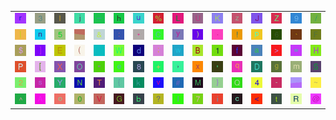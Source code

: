 <table>
<tr>
<td><img src="72.gif"></td>
<td><img src="33.gif"></td>
<td><img src="49.gif"></td>
<td><img src="6A.gif"></td>
<td><img src="5F.gif"></td>
<td><img src="68.gif"></td>
<td><img src="75.gif"></td>
<td><img src="25.gif"></td>
<td><img src="4C.gif"></td>
<td><img src="55.gif"></td>
<td><img src="4B.gif"></td>
<td><img src="7A.gif"></td>
<td><img src="4A.gif"></td>
<td><img src="5A.gif"></td>
<td><img src="39.gif"></td>
<td><img src="2F.gif"></td>
</tr>
<tr>
<td><img src="7C.gif"></td>
<td><img src="6E.gif"></td>
<td><img src="35.gif"></td>
<td><img src="gr2.gif"></td>
<td><img src="26.gif"></td>
<td><img src="3A.gif"></td>
<td><img src="2A.gif"></td>
<td><img src="43.gif"></td>
<td><img src="79.gif"></td>
<td><img src="29.gif"></td>
<td><img src="2E.gif"></td>
<td><img src="21.gif"></td>
<td><img src="70.gif"></td>
<td><img src="36.gif"></td>
<td><img src="60.gif"></td>
<td><img src="46.gif"></td>
</tr>
<tr>
<td><img src="24.gif"></td>
<td><img src="5D.gif"></td>
<td><img src="45.gif"></td>
<td><img src="28.gif"></td>
<td><img src="gr1.gif"></td>
<td><img src="57.gif"></td>
<td><img src="64.gif"></td>
<td><img src="3B.gif"></td>
<td><img src="77.gif"></td>
<td><img src="42.gif"></td>
<td><img src="31.gif"></td>
<td><img src="66.gif"></td>
<td><img src="61.gif"></td>
<td><img src="3E.gif"></td>
<td><img src="3D.gif"></td>
<td><img src="48.gif"></td>
</tr>
<tr>
<td><img src="50.gif"></td>
<td><img src="5B.gif"></td>
<td><img src="58.gif"></td>
<td><img src="4F.gif"></td>
<td><img src="22.gif"></td>
<td><img src="65.gif"></td>
<td><img src="38.gif"></td>
<td><img src="2B.gif"></td>
<td><img src="2C.gif"></td>
<td><img src="78.gif"></td>
<td><img src="27.gif"></td>
<td><img src="71.gif"></td>
<td><img src="44.gif"></td>
<td><img src="67.gif"></td>
<td><img src="6D.gif"></td>
<td><img src="53.gif"></td>
</tr>
<tr>
<td><img src="32.gif"></td>
<td><img src="73.gif"></td>
<td><img src="59.gif"></td>
<td><img src="4E.gif"></td>
<td><img src="54.gif"></td>
<td><img src="7B.gif"></td>
<td><img src="6B.gif"></td>
<td><img src="76.gif"></td>
<td><img src="23.gif"></td>
<td><img src="4D.gif"></td>
<td><img src="7D.gif"></td>
<td><img src="51.gif"></td>
<td><img src="34.gif"></td>
<td><img src="2D.gif"></td>
<td><img src="gr3.gif"></td>
<td><img src="7E.gif"></td>
</tr>
<tr>
<td><img src="5E.gif"></td>
<td><img src="41.gif"></td>
<td><img src="6F.gif"></td>
<td><img src="30.gif"></td>
<td><img src="56.gif"></td>
<td><img src="47.gif"></td>
<td><img src="62.gif"></td>
<td><img src="3F.gif"></td>
<td><img src="6C.gif"></td>
<td><img src="37.gif"></td>
<td><img src="69.gif"></td>
<td><img src="63.gif"></td>
<td><img src="3C.gif"></td>
<td><img src="74.gif"></td>
<td><img src="52.gif"></td>
<td><img src="40.gif"></td>
</tr>
</table>
